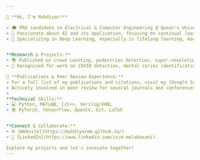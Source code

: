 ```yaml
---

👋 **Hi, I'm Mahdiyar!** 

- 🎓 PhD candidate in Electrical & Computer Engineering @ Queen's University, Kingston, Ontario, Canada.
- 🌟 Passionate about AI and its application, focusing on continual learning, federated learning, and gradient manipulation. 
- 🔬 Specializing in Deep Learning, especially in lifelong learning, machine vision, and domain generalization.   


**Research & Projects:**
- 📚 Published on crowd counting, pedestrian detection, super-resolution, and biomedical image processing. 
- 🏅 Recognized for work on COVID detection, dental caries identification, and super-resolution. 

📖 **Publications & Peer Review Experience:**
- For a full list of my publications and citations, visit my [Google Scholar](https://scholar.google.com/citations?user=cXDt3NQAAAAJ&hl=en).
- Actively involved in peer review for several journals and conferences in the field of AI and machine vision.
- 
**Technical Skills:**
- 💻 Python, MATLAB, C/C++, Verilog/VHDL
- 🛠 PyTorch, TensorFlow, OpenCV, Git, LaTeX


**Connect & Collaborate:**
- 🌐 [Website](https://mahdiyarmm.github.io/) 
- 🔗 [LinkedIn](https://www.linkedin.com/in/m-molahasani)

Explore my projects and let's innovate together!
---
```

